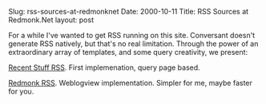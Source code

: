 Slug: rss-sources-at-redmonknet
Date: 2000-10-11
Title: RSS Sources at Redmonk.Net
layout: post

For a while I&#39;ve wanted to get RSS running on this site. Conversant doesn&#39;t generate RSS natively, but that&#39;s no real limitation. Through the power of an extraordinary array of templates, and some query creativity, we present:

<a href="http://www.redmonk.net/recentStuff.rss?limit=10&amp;startDate=06%2F27%2F00&amp;endDate=12%2F31%2F01&amp;subject=&amp;body=&amp;label=ignore&amp;postedBy=steve@redmonk.net&amp;sortKey=Date&amp;sortDir=des">Recent Stuff RSS</a>. First implemenation, query page based.

<a href="http://www.redmonk.net/redmonk.rss">Redmonk RSS</a>. Weblogview implementation. Simpler for me, maybe faster for you.
